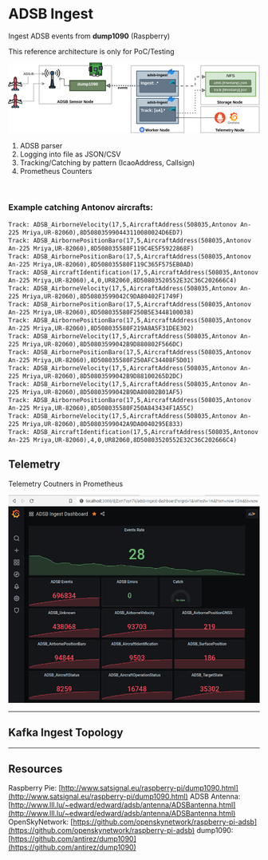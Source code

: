 # ADSB Ingest

Ingest ADSB events from __dump1090__ (Raspberry)

This reference architecture is only for PoC/Testing

<img src="doc/Aeroware-Architecture-adsb-ingest.png" width="850">

<br>

1. ADSB parser
2. Logging into file as JSON/CSV
3. Tracking/Catching by pattern (IcaoAddress, Callsign)
4. Prometheus Counters

<br>


### Example catching Antonov aircrafts:

```
Track: ADSB_AirborneVelocity(17,5,AircraftAddress(508035,Antonov An-225 Mriya,UR-82060),8D508035990443110080024D6ED7)                                                                                            
Track: ADSB_AirbornePositionBaro(17,5,AircraftAddress(508035,Antonov An-225 Mriya,UR-82060),8D508035580F119C4E5F5922868F)                                                                                        
Track: ADSB_AirbornePositionBaro(17,5,AircraftAddress(508035,Antonov An-225 Mriya,UR-82060),8D508035580F119C365F575EB0AD)                                                                                        
Track: ADSB_AircraftIdentification(17,5,AircraftAddress(508035,Antonov An-225 Mriya,UR-82060),4,0,UR82060,8D50803520552E32C36C202666C4)                                                                          
Track: ADSB_AirborneVelocity(17,5,AircraftAddress(508035,Antonov An-225 Mriya,UR-82060),8D50803599042C9DA80402F1749F)                                                                                            
Track: ADSB_AirbornePositionBaro(17,5,AircraftAddress(508035,Antonov An-225 Mriya,UR-82060),8D508035580F250B5E3448100038)                                                                                        
Track: ADSB_AirbornePositionBaro(17,5,AircraftAddress(508035,Antonov An-225 Mriya,UR-82060),8D508035580F219A8A5F31DEE302)                                                                                        
Track: ADSB_AirborneVelocity(17,5,AircraftAddress(508035,Antonov An-225 Mriya,UR-82060),8D50803599042B9D880802F566DC)                                                                                            
Track: ADSB_AirbornePositionBaro(17,5,AircraftAddress(508035,Antonov An-225 Mriya,UR-82060),8D508035580F250AFC34408F5D01)                                                                                        
Track: ADSB_AirborneVelocity(17,5,AircraftAddress(508035,Antonov An-225 Mriya,UR-82060),8D50803599042B9D88100265D2DC)                                                                                            
Track: ADSB_AirborneVelocity(17,5,AircraftAddress(508035,Antonov An-225 Mriya,UR-82060),8D50803599042B9DA80802B01AF5)                                                                                            
Track: ADSB_AirbornePositionBaro(17,5,AircraftAddress(508035,Antonov An-225 Mriya,UR-82060),8D508035580F250A843434F1A55C)                                                                                        
Track: ADSB_AirborneVelocity(17,5,AircraftAddress(508035,Antonov An-225 Mriya,UR-82060),8D50803599042A9DA0040295E833)                                                                                            
Track: ADSB_AircraftIdentification(17,5,AircraftAddress(508035,Antonov An-225 Mriya,UR-82060),4,0,UR82060,8D50803520552E32C36C202666C4)  
```

## Telemetry

Telemetry Coutners in Prometheus

<img src="doc/scr-adsb-counters.png" width="850">

----

## Kafka Ingest Topology



----

## Resources

Raspberry Pie: [http://www.satsignal.eu/raspberry-pi/dump1090.html](http://www.satsignal.eu/raspberry-pi/dump1090.html)
ADSB Antenna: [http://www.lll.lu/~edward/edward/adsb/antenna/ADSBantenna.html](http://www.lll.lu/~edward/edward/adsb/antenna/ADSBantenna.html)
OpenSkyNetwork: [https://github.com/openskynetwork/raspberry-pi-adsb](https://github.com/openskynetwork/raspberry-pi-adsb)
dump1090: [https://github.com/antirez/dump1090](https://github.com/antirez/dump1090)



